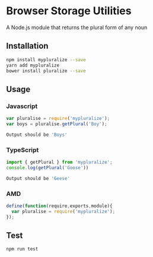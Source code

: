 # Browser Storage Utilities
A Node.js module that returns the plural form of any noun
## Installation 
```sh
npm install mypluralize --save
yarn add mypluralize
bower install pluralize --save
```
## Usage
### Javascript
```javascript
var pluralise = require('mypluralize');
var boys = pluralise.getPlural('Boy');
```
```sh
Output should be 'Boys'
```
### TypeScript
```typescript
import { getPlural } from 'mypluralize';
console.log(getPlural('Goose'))
```
```sh
Output should be 'Geese'
```
### AMD
```javascript
define(function(require,exports,module){
  var pluralise = require('mypluralize');
});
```
## Test 
```sh
npm run test